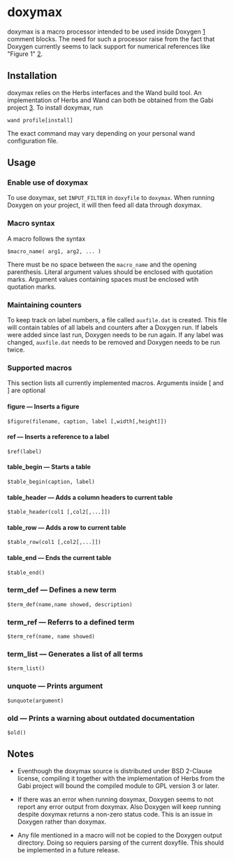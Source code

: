 doxymax
=======

doxymax is a macro processor intended to be used inside Doxygen [1] comment blocks. The need for such a processor raise from the fact that Doxygen currently seems to lack support for numerical references like "Figure 1" [2].


Installation
------------

doxymax relies on the Herbs interfaces and the Wand build tool. An implementation of Herbs and Wand can both be obtained from the Gabi project [3]. To install doxymax, run

    wand profile[install]
    
The exact command may vary depending on your personal wand configuration file.

	
Usage
-----

### Enable use of doxymax

To use doxymax, set `INPUT_FILTER` in `doxyfile` to `doxymax`. When running Doxygen on your project, it will then feed all data through doxymax.


### Macro syntax

A macro follows the syntax

    $macro_name( arg1, arg2, ... )
	
There must be no space between the `macro_name` and the opening parenthesis. Literal argument values should be enclosed with quotation marks. Argument values containing spaces must be enclosed wtih quotation marks.


### Maintaining counters

To keep track on label numbers, a file called `auxfile.dat` is created. This file will contain tables of all labels and counters after a Doxygen run. If labels were added since last run, Doxygen needs to be run again. If any label was changed, `auxfile.dat` needs to be removed and Doxygen needs to be run twice.


### Supported macros

This section lists all currently implemented macros. Arguments inside [ and ] are optional

#### figure &mdash; Inserts a figure

    $figure(filename, caption, label [,width[,height]])
	
#### ref &mdash; Inserts a reference to a label
	
	$ref(label)

#### table_begin &mdash; Starts a table

	$table_begin(caption, label)
	
#### table_header &mdash; Adds a column headers to current table

    $table_header(col1 [,col2[,...]])
	
#### table_row &mdash; Adds a row to current table

	$table_row(col1 [,col2[,...]])
	
#### table_end &mdash; Ends the current table

	$table_end()
	
### term_def &mdash; Defines a new term
	
	$term_def(name,name showed, description)
	
### term_ref &mdash; Referrs to a defined term

	$term_ref(name, name showed)
	
### term_list &mdash; Generates a list of all terms

	$term_list()
	
### unquote &mdash; Prints argument

	$unquote(argument)

### old &mdash; Prints a warning about outdated documentation

	$old()
	
Notes
------------

 * Eventhough the doxymax source is distributed under BSD 2-Clause license, compiling it together with the implementation of Herbs from the Gabi project will bound the compiled module to GPL version 3 or later.
 
 * If there was an error when running doxymax, Doxygen seems to not report any error output from doxymax. Also Doxygen will keep running despite doxymax returns a non-zero status code. This is an issue in Doxygen rather than doxymax.
 
 * Any file mentioned in a macro will not be copied to the Doxygen output directory. Doing so requiers parsing of the current doxyfile. This should be implemented in a future release.



[1]:http://www.doxygen.org

[2]:http://stackoverflow.com/questions/11799435/numbered-anchors-in-doxygen

[3]:http://http://milasudril.github.io/gabi/


